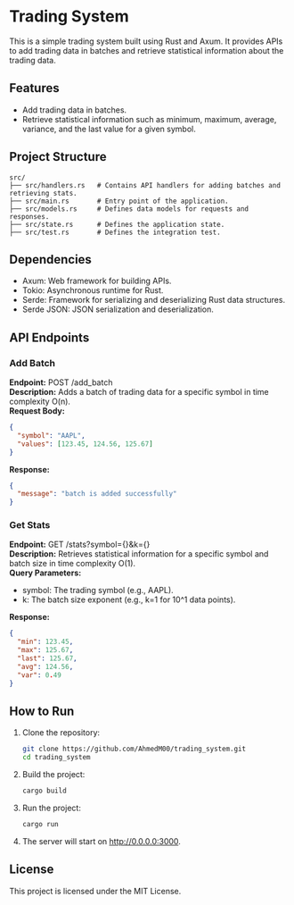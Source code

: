 # Trading System

This is a simple trading system built using Rust and Axum. It provides APIs to add trading data in batches and retrieve statistical information about the trading data.

## Features

- Add trading data in batches.
- Retrieve statistical information such as minimum, maximum, average, variance, and the last value for a given symbol.

## Project Structure

```
src/
├── src/handlers.rs   # Contains API handlers for adding batches and retrieving stats.
├── src/main.rs       # Entry point of the application.
├── src/models.rs     # Defines data models for requests and responses.
├── src/state.rs      # Defines the application state.
├── src/test.rs       # Defines the integration test.
```

## Dependencies

- Axum: Web framework for building APIs.
- Tokio: Asynchronous runtime for Rust.
- Serde: Framework for serializing and deserializing Rust data structures.
- Serde JSON: JSON serialization and deserialization.

## API Endpoints

### Add Batch

**Endpoint:** POST /add_batch  
**Description:** Adds a batch of trading data for a specific symbol in time complexity O(n).  
**Request Body:**
```json
{
  "symbol": "AAPL",
  "values": [123.45, 124.56, 125.67]
}
```
**Response:**
```json
{
  "message": "batch is added successfully"
}
```

### Get Stats

**Endpoint:** GET /stats?symbol={}&k={}  
**Description:** Retrieves statistical information for a specific symbol and batch size in time complexity O(1).  
**Query Parameters:**
- symbol: The trading symbol (e.g., AAPL).
- k: The batch size exponent (e.g., k=1 for 10^1 data points).

**Response:**
```json
{
  "min": 123.45,
  "max": 125.67,
  "last": 125.67,
  "avg": 124.56,
  "var": 0.49
}
```

## How to Run

1. Clone the repository:
   ```sh
   git clone https://github.com/AhmedM00/trading_system.git
   cd trading_system
   ```

2. Build the project:
   ```sh
   cargo build
   ```

3. Run the project:
   ```sh
   cargo run
   ```

4. The server will start on http://0.0.0.0:3000.

## License

This project is licensed under the MIT License.
